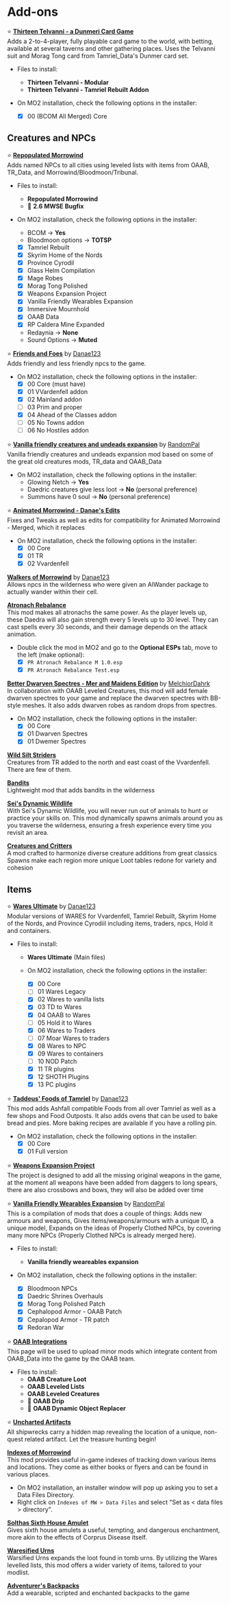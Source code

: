 # Add-ons

⭐ [**Thirteen Telvanni - a Dunmeri Card Game**](https://www.nexusmods.com/morrowind/mods/52081)\
 Adds a 2-to-4-player, fully playable card game to the world, with betting, available at several taverns and other gathering places. Uses the Telvanni suit and Morag Tong card from Tamriel_Data's Dunmer card set.

* Files to install:
  * **Thirteen Telvanni - Modular**
  * **Thirteen Telvanni - Tamriel Rebuilt Addon**

* On MO2 installation, check the following options in the installer:
  * [x] 00 (BCOM All Merged) Core

## Creatures and NPCs

⭐ [**Repopulated Morrowind**](https://www.nexusmods.com/morrowind/mods/51174)\
Adds named NPCs to all cities using leveled lists with items from OAAB, TR_Data, and Morrowind/Bloodmoon/Tribunal.

* Files to install:
  * **Repopulated Morrowind**
  * 📃 **2.6 MWSE Bugfix**

* On MO2 installation, check the following options in the installer:
  * BCOM -> **Yes**
  * Bloodmoon options -> **TOTSP**
  * [x] Tamriel Rebuilt
  * [x] Skyrim Home of the Nords
  * [x] Province Cyrodil
  * [x] Glass Helm Compilation
  * [x] Mage Robes
  * [x] Morag Tong Polished
  * [x] Weapons Expansion Project
  * [x] Vanilla Friendly Wearables Expansion
  * [x] Immersive Mournhold
  * [x] OAAB Data
  * [x] RP Caldera Mine Expanded
  * Redaynia -> **None**
  * Sound Options -> **Muted**

⭐ [**Friends and Foes**](https://www.nexusmods.com/morrowind/mods/49251) by [Danae123](https://www.nexusmods.com/morrowind/users/1233897)\
 Adds friendly and less friendly npcs to the game.

* On MO2 installation, check the following options in the installer:
  * [x] 00 Core (must have)
  * [x] 01 VVardenfell addon
  * [x] 02 Mainland addon
  * [ ] 03 Prim and proper
  * [x] 04 Ahead of the Classes addon
  * [ ] 05 No Towns addon
  * [ ] 06 No Hostiles addon

⭐ [**Vanilla friendly creatures and undeads expansion**](https://www.nexusmods.com/morrowind/mods/48818) by [RandomPal](https://www.nexusmods.com/morrowind/users/59284071)\
 Vanilla friendly creatures and undeads expansion mod based on some of the great old creatures mods, TR_data and OAAB_Data

* On MO2 installation, check the following options in the installer:
  * Glowing Netch -> **Yes**
  * Daedric creatures give less loot -> **No** (personal preference)
  * Summons have 0 soul -> **No** (personal preference)

⭐ [**Animated Morrowind - Danae's Edits**](https://www.nexusmods.com/morrowind/mods/53391)\
Fixes and Tweaks as well as edits for compatibility for Animated Morrowind - Merged, which it replaces

* On MO2 installation, check the following options in the installer:
  * [x] 00 Core
  * [x] 01 TR
  * [x] 02 Vvardenfell

[**Walkers of Morrowind**](https://www.nexusmods.com/morrowind/mods/49889) by [Danae123](https://www.nexusmods.com/morrowind/users/1233897)\
Allows npcs in the wilderness who were given an AIWander package to actually wander within their cell.

[**Atronach Rebalance**](https://www.nexusmods.com/morrowind/mods/51309)\
This mod makes all atronachs the same power. As the player levels up, these Daedra will also gain strength every 5 levels up to 30 level. They can cast spells every 30 seconds, and their damage depends on the attack animation.

* Double click the mod in MO2 and go to the **Optional ESPs** tab, move to the left (make optional):
  * [x] `PR Atronach Rebalance M 1.0.esp`
  * [x] `PR Atronach Rebalance Test.esp`

[**Better Dwarven Spectres - Mer and Maidens Edition**](https://www.nexusmods.com/morrowind/mods/45617) by [MelchiorDahrk](https://www.nexusmods.com/morrowind/users/962116)\
In collaboration with OAAB Leveled Creatures, this mod will add female dwarven spectres to your game and replace the dwarven spectres with BB-style meshes. It also adds dwarven robes as random drops from spectres.

* On MO2 installation, check the following options in the installer:
  * [x] 00 Core
  * [x] 01 Dwarven Spectres
  * [x] 01 Dwemer Spectres

[**Wild Silt Striders**](https://www.nexusmods.com/morrowind/mods/49103)\
Creatures from TR added to the north and east coast of the Vvardenfell. There are few of them.

[**Bandits**](https://www.nexusmods.com/morrowind/mods/50084)\
Lightweight mod that adds bandits in the wilderness

[**Sei's Dynamic Wildlife**](https://www.nexusmods.com/morrowind/mods/52135)\
With Sei's Dynamic Wildlife, you will never run out of animals to hunt or practice your skills on. This mod dynamically spawns animals around you as you traverse the wilderness, ensuring a fresh experience every time you revisit an area.

[**Creatures and Critters**](https://www.nexusmods.com/morrowind/mods/54518)\
A mod crafted to harmonize diverse creature additions from great classics
Spawns make each region more unique
Loot tables redone for variety and cohesion

## Items

⭐ [**Wares Ultimate**](https://www.nexusmods.com/morrowind/mods/52013) by [Danae123](https://www.nexusmods.com/morrowind/users/1233897)\
Modular versions of WARES for Vvardenfell, Tamriel Rebuilt, Skyrim Home of the Nords, and Province Cyrodiil including items, traders, npcs, Hold it and containers.

* Files to install:
  * **Wares Ultimate** (Main files)

  * On MO2 installation, check the following options in the installer:
    * [x] 00 Core
    * [ ] 01 Wares Legacy
    * [x] 02 Wares to vanilla lists
    * [x] 03 TD to Wares
    * [x] 04 OAAB to Wares
    * [ ] 05 Hold it to Wares
    * [x] 06 Wares to Traders
    * [ ] 07 Moar Wares to traders
    * [x] 08 Wares to NPC
    * [x] 09 Wares to containers
    * [ ] 10 NOD Patch
    * [x] 11 TR plugins
    * [x] 12 SHOTH Plugins
    * [x] 13 PC plugins

⭐ [**Taddeus' Foods of Tamriel**](https://www.nexusmods.com/morrowind/mods/49388) by [Danae123](https://www.nexusmods.com/morrowind/users/1233897)\
This mod adds Ashfall compatible Foods from all over Tamriel as well as a few shops and Food Outposts.
It also adds ovens that can be used to bake bread and pies. More baking recipes are available if you have a rolling pin.

* On MO2 installation, check the following options in the installer:
  * [x] 00 Core
  * [x] 01 Full version

⭐ [**Weapons Expansion Project**](https://www.nexusmods.com/morrowind/mods/51587)\
The project is designed to add all the missing original weapons in the game, at the moment all weapons have been added from daggers to long spears, there are also crossbows and bows, they will also be added over time

⭐ [**Vanilla Friendly Wearables Expansion**](https://www.nexusmods.com/morrowind/mods/48683) by [RandomPal](https://www.nexusmods.com/morrowind/users/59284071)\
This is a compilation of mods that does a couple of things: Adds new armours and weapons, Gives items/weapons/armours with a unique ID, a unique model, Expands on the ideas of Properly Clothed NPCs, by covering many more NPCs (Properly Clothed NPCs is already merged here).

* Files to install:
  * **Vanilla friendly weareables expansion**

* On MO2 installation, check the following options in the installer:
  * [x] Bloodmoon NPCs
  * [x] Daedric Shrines Overhauls
  * [x] Morag Tong Polished Patch
  * [x] Cephalopod Armor - OAAB Patch
  * [x] Cepalopod Armor - TR patch
  * [x] Redoran War

⭐ [**OAAB Integrations**](https://www.nexusmods.com/morrowind/mods/49045)\
 This page will be used to upload minor mods which integrate content from OAAB_Data into the game by the OAAB team.

* Files to install:
  * **OAAB Creature Loot**
  * **OAAB Leveled Lists**
  * **OAAB Leveled Creatures**
  * 📃 **OAAB Drip**
  * 📃 **OAAB Dynamic Object Replacer**

⭐ [**Uncharted Artifacts**](https://www.nexusmods.com/morrowind/mods/49281)\
 All shipwrecks carry a hidden map revealing the location of a unique, non-quest related artifact. Let the treasure hunting begin!

[**Indexes of Morrowind**](https://www.nexusmods.com/morrowind/mods/47501)\
 This mod provides useful in-game indexes of tracking down various items and locations. They come as either books or flyers and can be found in various places.

* On MO2 installation, an installer window will pop up asking you to set a Data Files Directory.
* Right click on `Indexes of MW > Data Files` and select "Set as < data files > directory".

[**Solthas Sixth House Amulet**](https://www.nexusmods.com/morrowind/mods/52401)\
Gives sixth house amulets a useful, tempting, and dangerous enchantment, more akin to the effects of Corprus Disease itself.

[**Waresified Urns**](https://www.nexusmods.com/morrowind/mods/56484)\
Warsified Urns expands the loot found in tomb urns. By utilizing the Wares levelled lists, this mod offers a wider variety of items, tailored to your modlist.

[**Adventurer's Backpacks**](https://www.nexusmods.com/morrowind/mods/43213)\
Add a wearable, scripted and enchanted backpacks to the game
